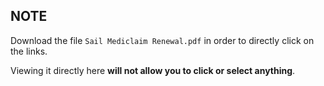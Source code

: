 ## NOTE 

Download the file `Sail Mediclaim Renewal.pdf` in order to directly click on the links.

Viewing it directly here **will not allow you to click or select anything**.

